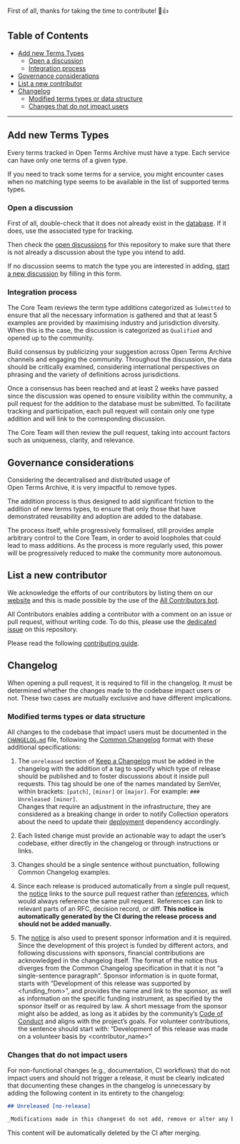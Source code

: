 First of all, thanks for taking the time to contribute! 🎉👍

## Table of Contents

- [Add new Terms Types](#add-new-terms-types)
  - [Open a discussion](#open-a-discussion)
  - [Integration process](#integration-process)
- [Governance considerations](#governance-considerations)
- [List a new contributor](#list-a-new-contributor)
- [Changelog](#changelog)
  - [Modified terms types or data structure](#modified-terms-types-or-data-structure)
  - [Changes that do not impact users](#changes-that-do-not-impact-users)

- - -

## Add new Terms Types

Every terms tracked in Open Terms Archive must have a type. Each service can have only one terms of a given type.

If you need to track some terms for a service, you might encounter cases when no matching type seems to be available in the list of supported terms types.

### Open a discussion

First of all, double-check that it does not already exist in the [database](./termsTypes.json). If it does, use the associated type for tracking. 

Then check the [open discussions](https://github.com/opentermsarchive/terms-types/discussions) for this repository to make sure that there is not already a discussion about the type you intend to add.

If no discussion seems to match the type you are interested in adding, [start a new discussion](https://github.com/OpenTermsArchive/terms-types/discussions/new?category=submitted) by filling in this form.

### Integration process

The Core Team reviews the term type additions categorized as `Submitted` to ensure that all the necessary information is gathered and that at least 5 examples are provided by maximising industry and jurisdiction diversity. When this is the case, the discussion is categorized as `Qualified` and opened up to the community.

Build consensus by publicizing your suggestion across Open Terms Archive channels and engaging the community. Throughout the discussion, the data should be critically examined, considering international perspectives on phrasing and the variety of definitions across jurisdictions.

Once a consensus has been reached and at least 2 weeks have passed since the discussion was opened to ensure visibility within the community, a pull request for the addition to the database must be submitted. To facilitate tracking and participation, each pull request will contain only one type addition and will link to the corresponding discussion.

The Core Team will then review the pull request, taking into account factors such as uniqueness, clarity, and relevance.

## Governance considerations

Considering the decentralised and distributed usage of Open Terms Archive, it is very impactful to remove types.

The addition process is thus designed to add significant friction to the addition of new terms types, to ensure that only those that have demonstrated reusability and adoption are added to the database.

The process itself, while progressively formalised, still provides ample arbitrary control to the Core Team, in order to avoid loopholes that could lead to mass additions. As the process is more regularly used, this power will be progressively reduced to make the community more autonomous.

## List a new contributor

We acknowledge the efforts of our contributors by listing them on our [website](https://opentermsarchive.org) and this is made possible by the use of the [All Contributors bot](https://allcontributors.org/docs/en/bot/overview).

All Contributors enables adding a contributor with a comment on an issue or pull request, without writing code. To do this, please use the [dedicated issue](https://github.com/OpenTermsArchive/terms-types/issues/31) on this repository.

Please read the following [contributing guide](https://github.com/OpenTermsArchive/opentermsarchive.org/blob/main/CONTRIBUTING.md#list-a-new-contributor-in-the-open-terms-archive-website).

## Changelog

When opening a pull request, it is required to fill in the changelog. It must be determined whether the changes made to the codebase impact users or not. These two cases are mutually exclusive and have different implications.

### Modified terms types or data structure

All changes to the codebase that impact users must be documented in the [`CHANGELOG.md`](./CHANGELOG.md) file, following the [Common Changelog](https://common-changelog.org) format with these additional specifications:

1. The `unreleased` section of [Keep a Changelog](https://keepachangelog.com/en/1.0.0/) must be added in the changelog with the addition of a tag to specify which type of release should be published and to foster discussions about it inside pull requests. This tag should be one of the names mandated by SemVer, within brackets: `[patch]`, `[minor]` or `[major]`. For example: `### Unreleased [minor]`.<br>
Changes that require an adjustment in the infrastructure, they are considered as a breaking change in order to notify Collection operators about the need to update their [deployment](https://github.com/OpenTermsArchive/deployment/blob/main/CHANGELOG.md) dependency accordingly.

2. Each listed change must provide an actionable way to adapt the user’s codebase, either directly in the changelog or through instructions or links.

3. Changes should be a single sentence without punctuation, following Common Changelog examples.

4. Since each release is produced automatically from a single pull request, the [notice](https://common-changelog.org/#23-notice) links to the source pull request rather than [references](https://common-changelog.org/#242-references), which would always reference the same pull request. References can link to relevant parts of an RFC, decision record, or diff. **This notice is automatically generated by the CI during the release process and should not be added manually.**

5. The [notice](https://common-changelog.org/#23-notice) is also used to present sponsor information and it is required. Since the development of this project is funded by different actors, and following discussions with sponsors, financial contributions are acknowledged in the changelog itself. The format of the notice thus diverges from the Common Changelog specification in that it is not “a single-sentence paragraph”. Sponsor information is in quote format, starts with “Development of this release was supported by <funding_from>”, and provides the name and link to the sponsor, as well as information on the specific funding instrument, as specified by the sponsor itself or as required by law. A short message from the sponsor might also be added, as long as it abides by the community’s [Code of Conduct](./CODE_OF_CONDUCT.md) and aligns with the project’s goals. For volunteer contributions, the sentence should start with: “Development of this release was made on a volunteer basis by <contributor_name>”

### Changes that do not impact users

For non-functional changes (e.g., documentation, CI workflows) that do not impact users and should not trigger a release, it must be clearly indicated that documenting these changes in the changelog is unnecessary by adding the following content in its entirety to the changelog:

```markdown
## Unreleased [no-release]

_Modifications made in this changeset do not add, remove or alter any behavior, dependency, API or functionality of the software. They only change non-functional parts of the repository, such as the README file or CI workflows._
```

This content will be automatically deleted by the CI after merging.
